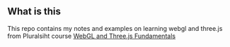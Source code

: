 ## What is this

This repo contains my notes and examples on learning webgl and three.js from Pluralsiht course [WebGL and Three.js Fundamentals](https://www.pluralsight.com/courses/webgl-threejs-fundamentals)
